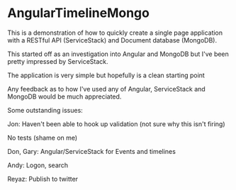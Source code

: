 AngularTimelineMongo
====================

This is a demonstration of how to quickly create a single page application with a RESTful API (ServiceStack) and Document database (MongoDB).

This started off as an investigation into Angular and MongoDB but I've been pretty impressed by ServiceStack.

The application is very simple but hopefully is a clean starting point

Any feedback as to how I've used any of Angular, ServiceStack and MongoDB would be much appreciated.

Some outstanding issues:

Jon: Haven't been able to hook up validation (not sure why this isn't firing)

No tests (shame on me)

Don, Gary: Angular/ServiceStack for Events and timelines

Andy: Logon, search

Reyaz: Publish to twitter

